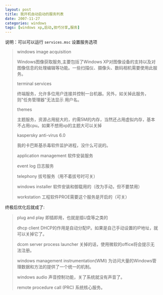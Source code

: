 ```yaml
---
layout: post
title: 我开机自动启动的服务列表
date: 2007-11-27
categories: windows
tags: [windows xp,启动,技巧分享,服务]
---
```


说明：可以可以运行 `services.msc` 设置服务选项

>windows image acquisition
>
>Windows图像获取服务,主要包括了Windows XP对图像设备的支持以及对图像信息的处理编辑等功能。一些扫描仪、摄像头、数码相机需要使用此服务。
>
>terminal services
>
>终端服务，允许多位用户连接并控制一台机器。另外，如关掉此服务，则"任务管理器"无法显示 用户名。
>
>themes
>
>主题服务，资源占用挺大的，约需5M的内存，当然还占用虚拟内存，基本不占用cpu。如果不想用xp的主题大可以关掉
>
>kaspersky anti-virus 6.0
>
>我的卡巴斯基杀毒软件监护进程，没什么可说的。
>
>application management      软件安装服务
>
>event log                              日志服务
>
>telephony                             拔号服务（用不着拔号时可关）
>
>windows installer                  软件安装和御载用的（改为手动，但不要禁用）
>
>workstation                          工程软件PROE需要这个服务是开启的（可关）


终极后优化后就成了:

>plug and play        即插即用，也就是插U盘等之类的
>
>dhcp client DHCP的作用是自动分配IP。如果是自己手动设置的IP地址，就可以关掉它了。
>
>dcom server process  launcher       关掉的话，使用微软的office将会提示无法注册。
>
>windows management instrumentation(WMI)     为访问大量的Windows管理数据和方法的提供了一个统一的机制。
>
>windows audio                                            声音控制功能，关了系统就没有声音了。
>
>remote procedure call (PRC)                                  系统核心服务。